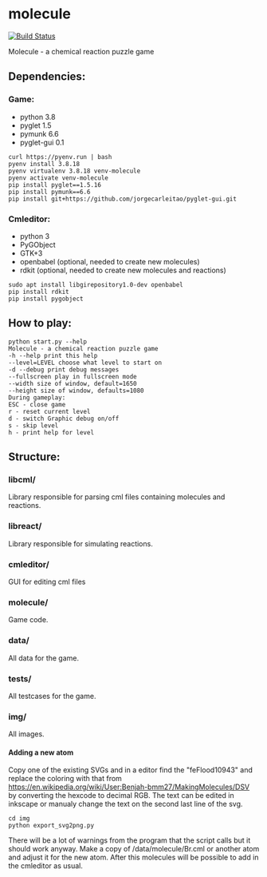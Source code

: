 molecule
========

[![Build Status](https://travis-ci.org/Norberg/molecule.svg?branch=master)](https://travis-ci.org/Norberg/molecule)

Molecule - a chemical reaction puzzle game

Dependencies:
-------
### Game:
* python 3.8
* pyglet 1.5
* pymunk 6.6
* pyglet-gui 0.1
```
curl https://pyenv.run | bash
pyenv install 3.8.18
pyenv virtualenv 3.8.18 venv-molecule
pyenv activate venv-molecule
pip install pyglet==1.5.16
pip install pymunk==6.6
pip install git+https://github.com/jorgecarleitao/pyglet-gui.git
```

### Cmleditor:
* python 3
* PyGObject
* GTK+3
* openbabel (optional, needed to create new molecules)
* rdkit (optional, needed to create new molecules and reactions)
```
sudo apt install libgirepository1.0-dev openbabel
pip install rdkit 
pip install pygobject 
```


How to play:
---------
    python start.py --help
    Molecule - a chemical reaction puzzle game
    -h --help print this help
    --level=LEVEL choose what level to start on
    -d --debug print debug messages
    --fullscreen play in fullscreen mode
    --width size of window, default=1650
    --height size of window, defaults=1080
    During gameplay:
    ESC - close game
    r - reset current level
    d - switch Graphic debug on/off
    s - skip level
    h - print help for level

Structure:
-------
### libcml/
Library responsible for parsing cml files containing molecules and reactions.

### libreact/
Library responsible for simulating reactions.

### cmleditor/
GUI for editing cml files

### molecule/
Game code.

### data/
All data for the game.

### tests/
All testcases for the game.

### img/
All images.





#### Adding a new atom
Copy one of the existing SVGs and in a editor find the "feFlood10943" and replace the coloring with that from https://en.wikipedia.org/wiki/User:Benjah-bmm27/MakingMolecules/DSV
by converting the hexcode to decimal RGB. The text can be edited in inkscape or manualy change the text on the second last line of the svg.
```
cd img
python export_svg2png.py 
```
There will be a lot of warnings from the program that the script calls but it should work anyway.
Make a copy of /data/molecule/Br.cml or another atom and adjust it for the new atom. After this molecules will be possible to add in the cmleditor as usual.
